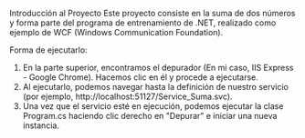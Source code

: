 Introducción al Proyecto
Este proyecto consiste en la suma de dos números y forma parte del programa de entrenamiento de .NET, realizado como ejemplo de WCF (Windows Communication Foundation).

Forma de ejecutarlo:

1. En la parte superior, encontramos el depurador (En mi caso, IIS Express - Google Chrome). Hacemos clic en él y procede a ejecutarse.
2. Al ejecutarlo, podemos navegar hasta la definición de nuestro servicio (por ejemplo, http://localhost:51127/Service_Suma.svc).
3. Una vez que el servicio esté en ejecución, podemos ejecutar la clase Program.cs haciendo clic derecho en "Depurar" e iniciar una nueva instancia.
